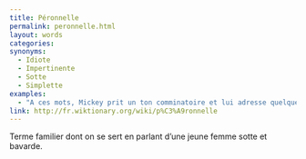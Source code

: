 ```yaml
---
title: Péronnelle
permalink: peronnelle.html
layout: words
categories:
synonyms:
  - Idiote
  - Impertinente
  - Sotte
  - Simplette
examples:
  - "A ces mots, Mickey prit un ton comminatoire et lui adresse quelques privautés : il la traite &quot;espèce de&quot;<br /><br />réponse a : péronnelle !<br />réponse b : pie grièche !<br />réponse c : poissarde !<br />réponse d : pôv' cloche !<br />"
link: http://fr.wiktionary.org/wiki/p%C3%A9ronnelle
---
```


Terme familier dont on se sert en parlant d’une jeune femme sotte et bavarde. 
